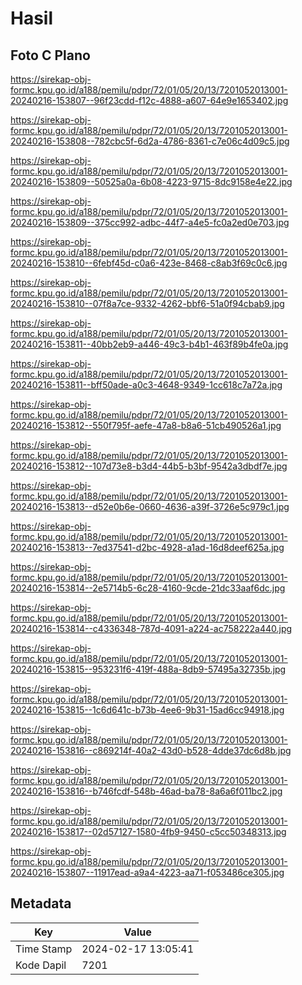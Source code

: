 # Hasil

## Foto C Plano

https://sirekap-obj-formc.kpu.go.id/a188/pemilu/pdpr/72/01/05/20/13/7201052013001-20240216-153807--96f23cdd-f12c-4888-a607-64e9e1653402.jpg

https://sirekap-obj-formc.kpu.go.id/a188/pemilu/pdpr/72/01/05/20/13/7201052013001-20240216-153808--782cbc5f-6d2a-4786-8361-c7e06c4d09c5.jpg

https://sirekap-obj-formc.kpu.go.id/a188/pemilu/pdpr/72/01/05/20/13/7201052013001-20240216-153809--50525a0a-6b08-4223-9715-8dc9158e4e22.jpg

https://sirekap-obj-formc.kpu.go.id/a188/pemilu/pdpr/72/01/05/20/13/7201052013001-20240216-153809--375cc992-adbc-44f7-a4e5-fc0a2ed0e703.jpg

https://sirekap-obj-formc.kpu.go.id/a188/pemilu/pdpr/72/01/05/20/13/7201052013001-20240216-153810--6febf45d-c0a6-423e-8468-c8ab3f69c0c6.jpg

https://sirekap-obj-formc.kpu.go.id/a188/pemilu/pdpr/72/01/05/20/13/7201052013001-20240216-153810--07f8a7ce-9332-4262-bbf6-51a0f94cbab9.jpg

https://sirekap-obj-formc.kpu.go.id/a188/pemilu/pdpr/72/01/05/20/13/7201052013001-20240216-153811--40bb2eb9-a446-49c3-b4b1-463f89b4fe0a.jpg

https://sirekap-obj-formc.kpu.go.id/a188/pemilu/pdpr/72/01/05/20/13/7201052013001-20240216-153811--bff50ade-a0c3-4648-9349-1cc618c7a72a.jpg

https://sirekap-obj-formc.kpu.go.id/a188/pemilu/pdpr/72/01/05/20/13/7201052013001-20240216-153812--550f795f-aefe-47a8-b8a6-51cb490526a1.jpg

https://sirekap-obj-formc.kpu.go.id/a188/pemilu/pdpr/72/01/05/20/13/7201052013001-20240216-153812--107d73e8-b3d4-44b5-b3bf-9542a3dbdf7e.jpg

https://sirekap-obj-formc.kpu.go.id/a188/pemilu/pdpr/72/01/05/20/13/7201052013001-20240216-153813--d52e0b6e-0660-4636-a39f-3726e5c979c1.jpg

https://sirekap-obj-formc.kpu.go.id/a188/pemilu/pdpr/72/01/05/20/13/7201052013001-20240216-153813--7ed37541-d2bc-4928-a1ad-16d8deef625a.jpg

https://sirekap-obj-formc.kpu.go.id/a188/pemilu/pdpr/72/01/05/20/13/7201052013001-20240216-153814--2e5714b5-6c28-4160-9cde-21dc33aaf6dc.jpg

https://sirekap-obj-formc.kpu.go.id/a188/pemilu/pdpr/72/01/05/20/13/7201052013001-20240216-153814--c4336348-787d-4091-a224-ac758222a440.jpg

https://sirekap-obj-formc.kpu.go.id/a188/pemilu/pdpr/72/01/05/20/13/7201052013001-20240216-153815--953231f6-419f-488a-8db9-57495a32735b.jpg

https://sirekap-obj-formc.kpu.go.id/a188/pemilu/pdpr/72/01/05/20/13/7201052013001-20240216-153815--1c6d641c-b73b-4ee6-9b31-15ad6cc94918.jpg

https://sirekap-obj-formc.kpu.go.id/a188/pemilu/pdpr/72/01/05/20/13/7201052013001-20240216-153816--c869214f-40a2-43d0-b528-4dde37dc6d8b.jpg

https://sirekap-obj-formc.kpu.go.id/a188/pemilu/pdpr/72/01/05/20/13/7201052013001-20240216-153816--b746fcdf-548b-46ad-ba78-8a6a6f011bc2.jpg

https://sirekap-obj-formc.kpu.go.id/a188/pemilu/pdpr/72/01/05/20/13/7201052013001-20240216-153817--02d57127-1580-4fb9-9450-c5cc50348313.jpg

https://sirekap-obj-formc.kpu.go.id/a188/pemilu/pdpr/72/01/05/20/13/7201052013001-20240216-153807--11917ead-a9a4-4223-aa71-f053486ce305.jpg


## Metadata

| Key        | Value               |
| ---------- | ------------------- |
| Time Stamp | 2024-02-17 13:05:41 |
| Kode Dapil | 7201                |



